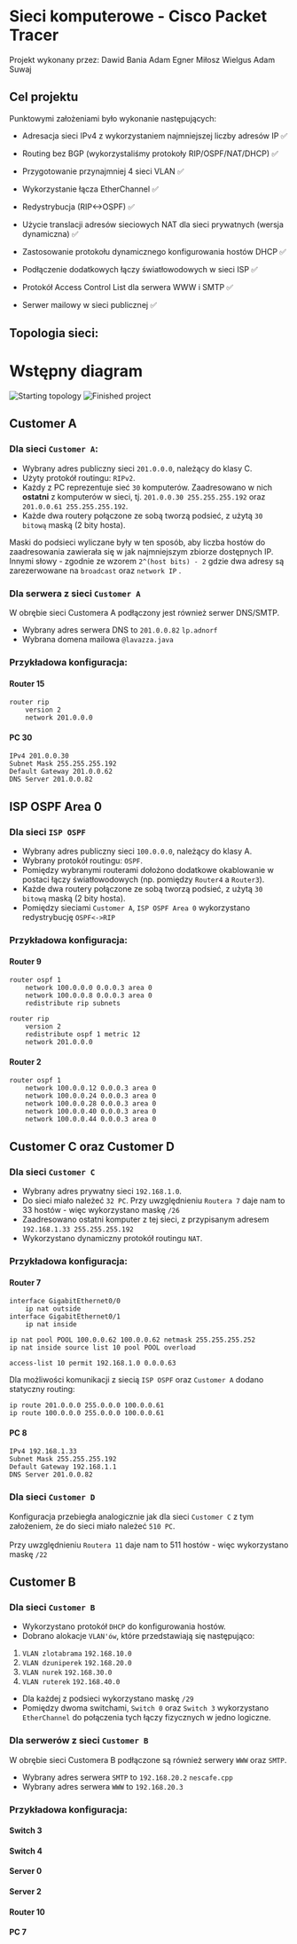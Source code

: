 # Sieci komputerowe - Cisco Packet Tracer
Projekt wykonany przez:
Dawid Bania
Adam Egner
Miłosz Wielgus
Adam Suwaj

## Cel projektu
Punktowymi założeniami było wykonanie następujących:

- Adresacja sieci IPv4 z wykorzystaniem najmniejszej liczby adresów IP ✅

- Routing bez BGP (wykorzystaliśmy protokoły RIP/OSPF/NAT/DHCP) ✅

- Przygotowanie przynajmniej 4 sieci VLAN ✅

- Wykorzystanie łącza EtherChannel ✅

- Redystrybucja (RIP<->OSPF) ✅

- Użycie translacji adresów sieciowych NAT dla sieci prywatnych (wersja dynamiczna) ✅

- Zastosowanie protokołu dynamicznego konfigurowania hostów DHCP ✅

- Podłączenie dodatkowych łączy światłowodowych w sieci ISP ✅

- Protokół Access Control List dla serwera WWW i SMTP ✅

- Serwer mailowy w sieci publicznej ✅


## Topologia sieci:
# Wstępny diagram
![Starting topology](topology.jpg)
![Finished project](topology_result.jpg)

## Customer A
### Dla sieci `Customer A`:
- Wybrany adres publiczny sieci `201.0.0.0`, należący do klasy C.
- Użyty protokół routingu: `RIPv2`.
- Każdy z PC reprezentuje sieć `30` komputerów. Zaadresowano w nich **ostatni** z komputerów w sieci, tj. `201.0.0.30 255.255.255.192` oraz `201.0.0.61 255.255.255.192`.
- Każde dwa routery połączone ze sobą tworzą podsieć, z użytą `30 bitową` maską (2 bity hosta).

Maski do podsieci wyliczane były w ten sposób, aby liczba hostów do zaadresowania zawierała się w jak najmniejszym zbiorze dostępnych IP. Innymi słowy - zgodnie ze wzorem `2^(host bits) - 2` gdzie dwa adresy są zarezerwowane na `broadcast` oraz `network IP` .
 
### Dla serwera z sieci `Customer A`
W obrębie sieci Customera A podłączony jest również serwer DNS/SMTP. 
- Wybrany adres serwera DNS to `201.0.0.82` `lp.adnorf`
- Wybrana domena mailowa `@lavazza.java`

### Przykładowa konfiguracja:
#### Router 15
```
router rip
    version 2
    network 201.0.0.0
```
#### PC 30
```
IPv4 201.0.0.30
Subnet Mask 255.255.255.192
Default Gateway 201.0.0.62
DNS Server 201.0.0.82
```

## ISP OSPF Area 0
### Dla sieci `ISP OSPF`

- Wybrany adres publiczny sieci `100.0.0.0`, należący do klasy A.
- Wybrany protokół routingu: `OSPF`.
- Pomiędzy wybranymi routerami dołożono dodatkowe okablowanie w postaci łączy światłowodowych (np. pomiędzy `Router4` a `Router3`).
- Każde dwa routery połączone ze sobą tworzą podsieć, z użytą `30 bitową` maską (2 bity hosta).
- Pomiędzy sieciami `Customer A`, `ISP OSPF Area 0` wykorzystano redystrybucję `OSPF<->RIP`

### Przykładowa konfiguracja:
#### Router 9
```
router ospf 1
    network 100.0.0.0 0.0.0.3 area 0
    network 100.0.0.8 0.0.0.3 area 0
    redistribute rip subnets
```
``` 
router rip
    version 2
    redistribute ospf 1 metric 12
    network 201.0.0.0
```

#### Router 2
```
router ospf 1
    network 100.0.0.12 0.0.0.3 area 0
    network 100.0.0.24 0.0.0.3 area 0
    network 100.0.0.28 0.0.0.3 area 0
    network 100.0.0.40 0.0.0.3 area 0
    network 100.0.0.44 0.0.0.3 area 0
```

## Customer C oraz Customer D
### Dla sieci `Customer C`
- Wybrany adres prywatny sieci `192.168.1.0`.
- Do sieci miało należeć `32 PC`. Przy uwzględnieniu `Routera 7` daje nam to 33 hostów - więc wykorzystano maskę `/26`
- Zaadresowano ostatni komputer z tej sieci, z przypisanym adresem `192.168.1.33 255.255.255.192`
- Wykorzystano dynamiczny protokół routingu `NAT`.

### Przykładowa konfiguracja:
#### Router 7
```
interface GigabitEthernet0/0
    ip nat outside
interface GigabitEthernet0/1
    ip nat inside

ip nat pool POOL 100.0.0.62 100.0.0.62 netmask 255.255.255.252
ip nat inside source list 10 pool POOL overload

access-list 10 permit 192.168.1.0 0.0.0.63
```

Dla możliwości komunikacji z siecią `ISP OSPF` oraz `Customer A` dodano statyczny routing:
```
ip route 201.0.0.0 255.0.0.0 100.0.0.61
ip route 100.0.0.0 255.0.0.0 100.0.0.61
```

#### PC 8
```
IPv4 192.168.1.33
Subnet Mask 255.255.255.192
Default Gateway 192.168.1.1
DNS Server 201.0.0.82
```

### Dla sieci `Customer D`
Konfiguracja przebiegła analogicznie jak dla sieci `Customer C` z tym założeniem, że do sieci miało należeć `510 PC`. 
<br><br>
Przy uwzględnieniu `Routera 11` daje nam to 511 hostów - więc wykorzystano maskę `/22`


## Customer B
### Dla sieci `Customer B`
- Wykorzystano protokół `DHCP` do konfigurowania hostów.
- Dobrano alokacje `VLAN'ów`, które przedstawiają się następująco:
1. `VLAN zlotabrama` `192.168.10.0`
2. `VLAN dzuniperek` `192.168.20.0`
3. `VLAN nurek` `192.168.30.0`
4. `VLAN ruterek` `192.168.40.0`
- Dla każdej z podsieci wykorzystano maskę `/29`
- Pomiędzy dwoma switchami, `Switch 0` oraz `Switch 3` wykorzystano `EtherChannel` do połączenia tych łączy fizycznych w jedno logiczne.

### Dla serwerów z sieci `Customer B`
W obrębie sieci Customera B podłączone są również serwery `WWW` oraz `SMTP`.

- Wybrany adres serwera `SMTP` to `192.168.20.2` `nescafe.cpp`
- Wybrany adres serwera `WWW` to `192.168.20.3` 

### Przykładowa konfiguracja:

#### Switch 3

#### Switch 4

#### Server 0

#### Server 2

#### Router 10

#### PC 7
 
